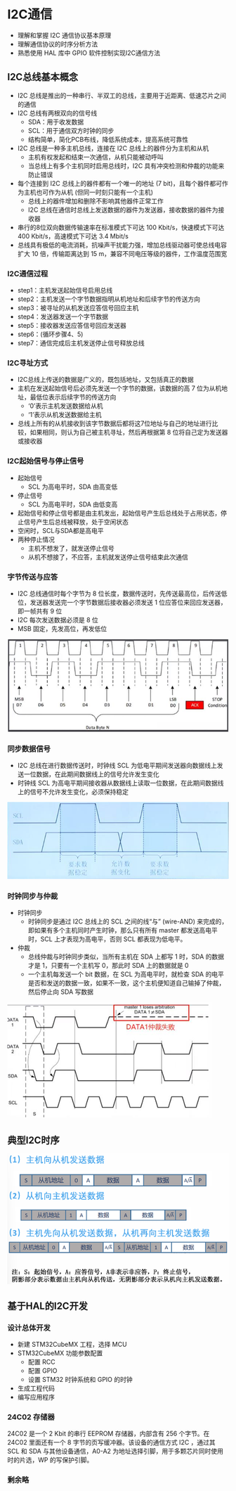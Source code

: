 # I2C通信
- 理解和掌握 I2C 通信协议基本原理
- 理解通信协议的时序分析方法
- 熟悉使用 HAL 库中 GPIO 软件控制实现I2C通信方法

## I2C总线基本概念
- I2C 总线是推出的一种串行、半双工的总线，主要用于近距离、低速芯片之间的通信
- I2C 总线有两根双向的信号线
  - SDA：用于收发数据
  - SCL：用于通信双方时钟的同步
  - 结构简单，简化PCB布线，降低系统成本，提高系统可靠性
- I2C 总线是一种多主机总线，连接在 I2C 总线上的器件分为主机和从机
  - 主机有权发起和结束一次通信，从机只能被动呼叫
  - 当总线上有多个主机同时启用总线时，I2C 具有冲突检测和仲裁的功能来防止错误
- 每个连接到 I2C 总线上的器件都有一个唯一的地址 (7 bit)，且每个器件都可作为主机也可作为从机 (但同一时刻只能有一个主机)
  - 总线上的器件增加和删除不影响其他器件正常工作
  - I2C 总线在通信时总线上发送数据的器件为发送器，接收数据的器件为接收器
- 串行的8位双向数据传输速率在标准模式下可达 100 Kbit/s，快速模式下可达 400 Kbit/s，高速模式下可达 3.4 Mbit/s
- 总线具有极低的电流消耗，抗噪声干扰能力强，增加总线驱动器可使总线电容扩大 10 倍，传输距离达到 15 m，兼容不同电压等级的器件，工作温度范围宽

### I2C通信过程
- step1：主机发送起始信号启用总线
- step2：主机发送一个字节数据指明从机地址和后续字节的传送方向
- step3：被寻址的从机发送应答信号回应主机
- step4：发送器发送一个字节数据
- step5：接收器发送应答信号回应发送器
- step6：(循环步骤4、5)
- step7：通信完成后主机发送停止信号释放总线

### I2C寻址方式
- I2C总线上传送的数据是广义的，既包括地址，又包括真正的数据
- 主机在发送起始信号后必须先发送一个字节的数据，该数据的高 7 位为从机地址，最低位表示后续字节的传送方向
  - ‘0’表示主机发送数据给从机
  - ‘1’表示从机发送数据给主机
- 总线上所有的从机接收到该字节数据后都将这7位地址与自己的地址进行比较，如果相同，则认为自己被主机寻址，然后再根据第 8 位将自己定为发送器或接收器

### I2C起始信号与停止信号
- 起始信号
  - SCL 为高电平时，SDA 由高变低
- 停止信号
  - SCL 为高电平时，SDA 由低变高
- 起始信号和停止信号都是由主机发出，起始信号产生后总线处于占用状态，停止信号产生后总线被释放，处于空闲状态
- 空闲时，SCL与SDA都是高电平
- 两种停止情况
  - 主机不想发了，就发送停止信号
  - 从机不想接了，不应答，主机就发送停止信号结束此次通信

### 字节传送与应答
- I2C 总线通信时每个字节为 8 位长度，数据传送时，先传送最高位，后传送低位，发送器发送完一个字节数据后接收器必须发送 1 位应答位来回应发送器，即一帧共有 9 位
- I2C 每次发送数据必须是 8 位
- MSB 固定，先发高位，再发低位

![字节传送与应答](./image/字节传送与应答.png)

### 同步数据信号
- I2C 总线在进行数据传送时，时钟线 SCL 为低电平期间发送器向数据线上发送一位数据，在此期间数据线上的信号允许发生变化
- 时钟线 SCL 为高电平期间接收器从数据线上读取一位数据，在此期间数据线上的信号不允许发生变化，必须保持稳定

![SCL要求信号](./image/SCL要求信号.png)

### 时钟同步与仲裁
- 时钟同步
  - 时钟同步是通过 I2C 总线上的 SCL 之间的线“与” (wire-AND) 来完成的，即如果有多个主机同时产生时钟，那么只有所有 master 都发送高电平时，SCL 上才表现为高电平，否则 SCL 都表现为低电平。
- 仲裁
  - 总线仲裁与时钟同步类似，当所有主机在 SDA 上都写 1 时，SDA 的数据才是 1，只要有一个主机写 0，那此时 SDA 上的数据就是 0
  - 一个主机每发送一个 bit 数据，在 SCL 为高电平时，就检查 SDA 的电平是否和发送的数据一致，如果不一致，这个主机便知道自己输掉了仲裁，然后停止向 SDA 写数据

![总线仲裁](./image/总线仲裁.png)

## 典型I2C时序
![I2C时序](./image/I2C时序.png)

## 基于HAL的I2C开发
### 设计总体开发
- 新建 STM32CubeMX 工程，选择 MCU
- STM32CubeMX 功能参数配置
  - 配置 RCC
  - 配置 GPIO
  - 设置 STM32 时钟系统和 GPIO 的时钟
- 生成工程代码
- 编写应用程序

### 24C02 存储器
24C02 是一个 2 Kbit 的串行 EEPROM 存储器，内部含有 256 个字节。在 24C02 里面还有一个 8 字节的页写缓冲器。该设备的通信方式 I2C ，通过其 SCL 和 SDA 与其他设备通信，A0-A2 为地址选择引脚，用于多颗芯片同时使用时的片选，WP 的写保护引脚。

### 剩余略

